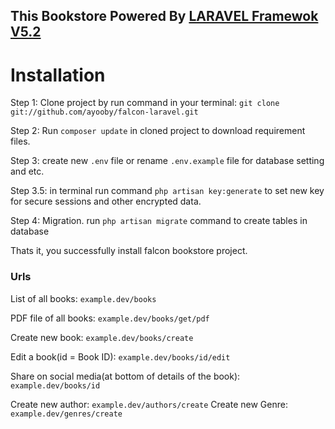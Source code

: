 This Bookstore Powered By [LARAVEL Framewok V5.2](http://laravel.com/)
------------------
# Installation #

Step 1: Clone project by run command in your terminal:
``git clone git://github.com/ayooby/falcon-laravel.git``

Step 2: Run ``` composer update ``` in cloned project to download requirement files.

Step 3: create new ``.env`` file or rename ``.env.example`` file for database setting and etc.

Step 3.5: in terminal run command  ``php artisan key:generate`` to set new key for secure sessions and other encrypted data.

Step 4: Migration. run ``php artisan migrate`` command to create tables in database

Thats it, you successfully install falcon bookstore project.

### Urls ###

List of all books: ``example.dev/books``

PDF file of all books: ``example.dev/books/get/pdf``

Create new book: ``example.dev/books/create``

Edit a  book(id = Book ID): ``example.dev/books/id/edit``

Share on social media(at bottom of details of the book): ``example.dev/books/id``

Create new author: ``example.dev/authors/create``
Create new Genre: ``example.dev/genres/create``


